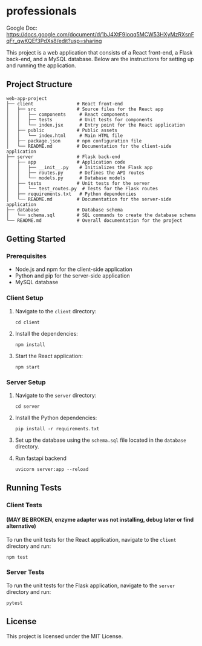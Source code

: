 # professionals

Google Doc: https://docs.google.com/document/d/1bJ4XtF9Ioqq5MCW53HXyMzRXsnFqFr_qwKQEf3PdXs8/edit?usp=sharing

This project is a web application that consists of a React front-end, a Flask back-end, and a MySQL database. Below are the instructions for setting up and running the application.

## Project Structure

```
web-app-project
├── client                # React front-end
│   ├── src               # Source files for the React app
│   │   ├── components     # React components
│   │   ├── tests          # Unit tests for components
│   │   └── index.jsx      # Entry point for the React application
│   ├── public            # Public assets
│   │   └── index.html     # Main HTML file
│   ├── package.json      # npm configuration file
│   └── README.md         # Documentation for the client-side application
├── server                # Flask back-end
│   ├── app               # Application code
│   │   ├── __init__.py    # Initializes the Flask app
│   │   ├── routes.py      # Defines the API routes
│   │   └── models.py      # Database models
│   ├── tests             # Unit tests for the server
│   │   └── test_routes.py  # Tests for the Flask routes
│   ├── requirements.txt   # Python dependencies
│   └── README.md         # Documentation for the server-side application
├── database              # Database schema
│   └── schema.sql        # SQL commands to create the database schema
└── README.md             # Overall documentation for the project
```

## Getting Started

### Prerequisites

- Node.js and npm for the client-side application
- Python and pip for the server-side application
- MySQL database

### Client Setup

1. Navigate to the `client` directory:
   ```
   cd client
   ```

2. Install the dependencies:
   ```
   npm install
   ```

3. Start the React application:
   ```
   npm start
   ```

### Server Setup

1. Navigate to the `server` directory:
   ```
   cd server
   ```

2. Install the Python dependencies:
   ```
   pip install -r requirements.txt
   ```

3. Set up the database using the `schema.sql` file located in the `database` directory.

4. Run fastapi backend
   ```
   uvicorn server:app --reload
   ```

## Running Tests

### Client Tests
#### (MAY BE BROKEN, enzyme adapter was not installing, debug later or find alternative)

To run the unit tests for the React application, navigate to the `client` directory and run:
```
npm test
```

### Server Tests

To run the unit tests for the Flask application, navigate to the `server` directory and run:
```
pytest
```

## License

This project is licensed under the MIT License.